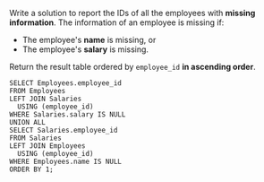 Write a solution to report the IDs of all the employees with **missing information**. The information of an employee is missing if:

- The employee's **name** is missing, or
- The employee's **salary** is missing.

Return the result table ordered by `employee_id` **in ascending order**.

```MySQL
SELECT Employees.employee_id
FROM Employees
LEFT JOIN Salaries
  USING (employee_id)
WHERE Salaries.salary IS NULL
UNION ALL
SELECT Salaries.employee_id
FROM Salaries
LEFT JOIN Employees
  USING (employee_id)
WHERE Employees.name IS NULL
ORDER BY 1;
```